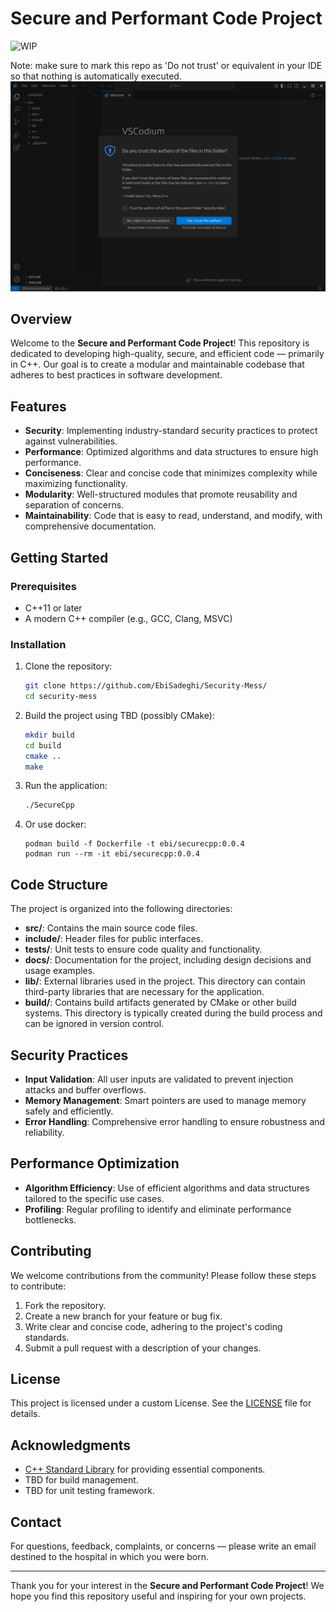 # Secure and Performant Code Project

![WIP](https://img.shields.io/badge/status-WIP-yellow)

Note: make sure to mark this repo as 'Do not trust' or equivalent in your IDE so that nothing is automatically executed.
![Do not trust](Ekrankopio-de-vscodium.png)

## Overview

Welcome to the **Secure and Performant Code Project**! This repository is dedicated to developing high-quality, secure, and efficient code — primarily in C++. Our goal is to create a modular and maintainable codebase that adheres to best practices in software development.

## Features

- **Security**: Implementing industry-standard security practices to protect against vulnerabilities.
- **Performance**: Optimized algorithms and data structures to ensure high performance.
- **Conciseness**: Clear and concise code that minimizes complexity while maximizing functionality.
- **Modularity**: Well-structured modules that promote reusability and separation of concerns.
- **Maintainability**: Code that is easy to read, understand, and modify, with comprehensive documentation.

## Getting Started

### Prerequisites

- C++11 or later
- A modern C++ compiler (e.g., GCC, Clang, MSVC)

### Installation

1. Clone the repository:
   ```bash
   git clone https://github.com/EbiSadeghi/Security-Mess/
   cd security-mess
   ```

2. Build the project using TBD (possibly CMake):
   ```bash
   mkdir build
   cd build
   cmake ..
   make
   ```

3. Run the application:
   ```bash
   ./SecureCpp
   ```
   
4. Or use docker:
    ```
    podman build -f Dockerfile -t ebi/securecpp:0.0.4
    podman run --rm -it ebi/securecpp:0.0.4
    ```

## Code Structure

The project is organized into the following directories:

- **src/**: Contains the main source code files.
- **include/**: Header files for public interfaces.
- **tests/**: Unit tests to ensure code quality and functionality.
- **docs/**: Documentation for the project, including design decisions and usage examples.
- **lib/**: External libraries used in the project. This directory can contain third-party libraries that are necessary for the application.
- **build/**: Contains build artifacts generated by CMake or other build systems. This directory is typically created during the build process and can be ignored in version control.

## Security Practices

- **Input Validation**: All user inputs are validated to prevent injection attacks and buffer overflows.
- **Memory Management**: Smart pointers are used to manage memory safely and efficiently.
- **Error Handling**: Comprehensive error handling to ensure robustness and reliability.

## Performance Optimization

- **Algorithm Efficiency**: Use of efficient algorithms and data structures tailored to the specific use cases.
- **Profiling**: Regular profiling to identify and eliminate performance bottlenecks.

## Contributing

We welcome contributions from the community! Please follow these steps to contribute:

1. Fork the repository.
2. Create a new branch for your feature or bug fix.
3. Write clear and concise code, adhering to the project's coding standards.
4. Submit a pull request with a description of your changes.

## License

This project is licensed under a custom License. See the [LICENSE](LICENSE) file for details.

## Acknowledgments

- [C++ Standard Library](https://en.cppreference.com/w/cpp) for providing essential components.
- TBD for build management.
- TBD for unit testing framework.

## Contact

For questions, feedback, complaints, or concerns — please write an email destined to the hospital in which you were born.

---

Thank you for your interest in the **Secure and Performant Code Project**! We hope you find this repository useful and inspiring for your own projects.
